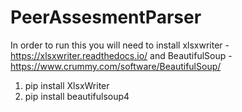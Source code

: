 # PeerAssesmentParser

In order to run this you will need to install xlsxwriter - https://xlsxwriter.readthedocs.io/ and BeautifulSoup - https://www.crummy.com/software/BeautifulSoup/

1. pip install XlsxWriter
2. pip install beautifulsoup4

